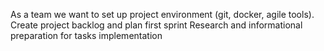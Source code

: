 As a team we want to set up project environment (git, docker, agile tools).
Create project backlog and plan first sprint
Research and informational preparation for tasks implementation